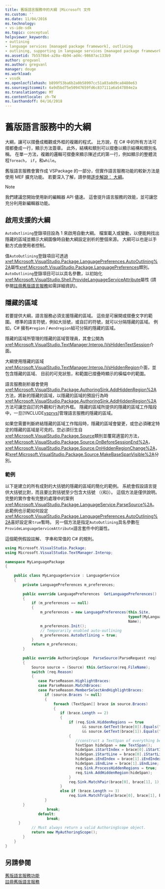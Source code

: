```yaml
---
title: 舊版語言服務中的大綱 |Microsoft 文件
ms.custom: ''
ms.date: 11/04/2016
ms.technology:
- vs-ide-sdk
ms.topic: conceptual
helpviewer_keywords:
- outlining
- language services [managed package framework], outlining
- outlining, supporting in language services [managed package framework]
ms.assetid: 7b5578b4-a20a-4b94-ad4c-98687ac133b9
author: gregvanl
ms.author: gregvanl
manager: douge
ms.workload:
- vssdk
ms.openlocfilehash: b899f53ba6b2a0b58997cc51a83a0d9ca8480e63
ms.sourcegitcommit: 6a9d5bd75e50947659fd6c837111a6a547884e2a
ms.translationtype: MT
ms.contentlocale: zh-TW
ms.lasthandoff: 04/16/2018
---
```

# <a name="outlining-in-a-legacy-language-service"></a>舊版語言服務中的大綱
大綱，讓可以摺疊成概觀或外框的複雜的程式。 比方說，在 C# 中的所有方法可摺都疊成一行，顯示方法簽章。 此外，結構和類別可以摺疊以顯示結構和類別名稱。 在單一方法，複雜的邏輯可摺疊來顯示陳述式的第一行，例如顯示的整體流程`foreach`， `if`，和`while`。  
  
 舊版語言服務會實作成 VSPackage 的一部分，但實作語言服務功能的較新方法是使用 MEF 擴充功能。 若要深入了解，請參閱[逐步解說： 大綱](../../extensibility/walkthrough-outlining.md)。  
  
> [!NOTE]
>  我們建議您開始使用新的編輯器 API 儘速。 這會提升語言服務的效能，並可讓您充分利用新編輯器功能。  
  
## <a name="enabling-support-for-outlining"></a>啟用支援的大綱  
 `AutoOutlining`登錄項目設為 1 來啟用自動大綱。 檔案載入或變動，以便能夠找出隱藏的區域並顯示大綱圖像時自動大綱設定剖析的整個來源。 大綱可以也是以手動方式由使用者控制。  
  
 值`AutoOutlining`登錄項目可透過<xref:Microsoft.VisualStudio.Package.LanguagePreferences.AutoOutlining%2A>屬性<xref:Microsoft.VisualStudio.Package.LanguagePreferences>類別。 `AutoOutlining`登錄項目可以以具名參數，以初始化<xref:Microsoft.VisualStudio.Shell.ProvideLanguageServiceAttribute>屬性 (請參閱[註冊舊版語言服務](../../extensibility/internals/registering-a-legacy-language-service1.md)如需詳細資訊)。  
  
## <a name="the-hidden-region"></a>隱藏的區域  
 若要提供大綱，語言服務必須支援隱藏的區域。 這些是可展開或摺疊文字的範圍。 標準的語言符號，例如大括號，或自訂的符號，就可以分隔隱藏的區域。 例如，C# 擁有`#region` / `#endregion`組可分隔的隱藏的區域。  
  
 隱藏的區域所管理的隱藏的區域管理員，其會公開為<xref:Microsoft.VisualStudio.TextManager.Interop.IVsHiddenTextSession>介面。  
  
 大綱使用隱藏的區域<xref:Microsoft.VisualStudio.TextManager.Interop.IVsHiddenRegion>介面，並包含隱藏的區域、 目前的可見狀態，和範圍已摺疊時顯示的橫幅中的範圍。  
  
 語言服務剖析器會使用<xref:Microsoft.VisualStudio.Package.AuthoringSink.AddHiddenRegion%2A>方法，將新的隱藏的區域，以隱藏的區域的預設行為時<xref:Microsoft.VisualStudio.Package.AuthoringSink.AddHiddenRegion%2A>方法可讓您自訂的外觀和行為的外框。 隱藏的區域所提供的隱藏的區域工作階段中，一旦[!INCLUDE[vsprvs](../../code-quality/includes/vsprvs_md.md)]管理語言服務的隱藏的區域。  
  
 如果您需要判斷終結隱藏的區域工作階段時，隱藏的區域會變更，或您必須確定特定的隱藏的區域是可見的。您必須衍生自<xref:Microsoft.VisualStudio.Package.Source>類別並覆寫適當的方法， <xref:Microsoft.VisualStudio.Package.Source.OnBeforeSessionEnd%2A>， <xref:Microsoft.VisualStudio.Package.Source.OnHiddenRegionChange%2A>，和<xref:Microsoft.VisualStudio.Package.Source.MakeBaseSpanVisible%2A>分別。  
  
### <a name="example"></a>範例  
 以下是建立的所有成對的大括號的隱藏的區域的簡化的範例。 系統會假設語言提供大括號比對，而且要比對括號至少包含大括號 （{和}）。 這個方法是僅供說明。 完整的實作會有完整的處理中的案例<xref:Microsoft.VisualStudio.Package.LanguageService.ParseSource%2A>。 此範例也示範如何設定<xref:Microsoft.VisualStudio.Package.LanguagePreferences.AutoOutlining%2A>喜好設定來`true`暫時。 另一個方法是指定`AutoOutlining`具名參數在`ProvideLanguageServiceAttribute`語言套件中的屬性。  
  
 這個範例假設註解、 字串和常值的 C# 的規則。  
  
```csharp  
using Microsoft.VisualStudio.Package;  
using Microsoft.VisualStudio.TextManager.Interop;  
  
namespace MyLanguagePackage  
{  
  
    public class MyLanguageService : LanguageService  
    {  
        private LanguagePreferences m_preferences;  
  
        public override LanguagePreferences  GetLanguagePreferences()  
        {  
            if (m_preferences == null)  
            {  
                m_preferences = new LanguagePreferences(this.Site,  
                                                        typeof(MyLanguageService).GUID,  
                                                        Name);  
                m_preferences.Init();  
                // Temporarily enabled auto-outlining  
                m_preferences.AutoOutlining = true;  
            }  
            return m_preferences;  
        }  
  
        public override AuthoringScope  ParseSource(ParseRequest req)  
        {  
            Source source = (Source) this.GetSource(req.FileName);  
            switch (req.Reason)  
            {  
               case ParseReason.HighlightBraces:  
               case ParseReason.MatchBraces:  
               case ParseReason.MemberSelectAndHighlightBraces:  
                  if (source.Braces != null)  
                  {  
                      foreach (TextSpan[] brace in source.Braces)  
                      {  
                         if (brace.Length == 2)  
                         {  
                             if (req.Sink.HiddenRegions == true   
                                   && source.GetText(brace[0]).Equals("{")   
                                   && source.GetText(brace[1]).Equals("}"))  
                             {  
                                //construct a TextSpan of everything between the braces  
                                TextSpan hideSpan = new TextSpan();  
                                hideSpan.iStartIndex = brace[0].iStartIndex;  
                                hideSpan.iStartLine = brace[0].iStartLine;  
                                hideSpan.iEndIndex = brace[1].iEndIndex;  
                                hideSpan.iEndLine = brace[1].iEndLine;  
                                req.Sink.ProcessHiddenRegions = true;  
                                req.Sink.AddHiddenRegion(hideSpan);  
                             }  
                             req.Sink.MatchPair(brace[0], brace[1], 1);  
                         }  
                         else if (brace.Length >= 3)  
                             req.Sink.MatchTriple(brace[0], brace[1], brace[2], 1);  
                  }  
        }  
                   break;  
               default:  
                   break;  
      }  
            // Must always return a valid AuthoringScope object.  
            return new MyAuthoringScope();  
        }  
    }  
}  
```  
  
## <a name="see-also"></a>另請參閱  
 [舊版語言服務功能](../../extensibility/internals/legacy-language-service-features1.md)   
 [註冊舊版語言服務](../../extensibility/internals/registering-a-legacy-language-service1.md)